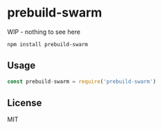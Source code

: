 # prebuild-swarm

WIP - nothing to see here

```
npm install prebuild-swarm
```

## Usage

``` js
const prebuild-swarm = require('prebuild-swarm')
```

## License

MIT
